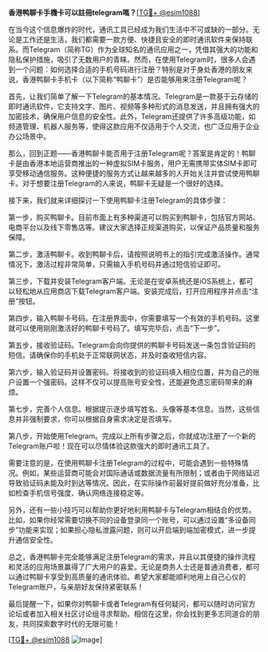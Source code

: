 **香港鸭聊卡手機卡可以註冊telegram嗎？**[[TG💪+ @esim1088](https://t.me/s/esim1088)]

在当今这个信息爆炸的时代，通讯工具已经成为我们生活中不可或缺的一部分。无论是工作还是生活，我们都需要一款方便、快捷且安全的即时通讯软件来保持联系。而Telegram（简称TG）作为全球知名的通讯应用之一，凭借其强大的功能和隐私保护措施，吸引了无数用户的青睐。然而，在使用Telegram时，很多人会遇到一个问题：如何选择合适的手机号码进行注册？特别是对于身处香港的朋友来说，香港鸭聊卡手机卡（以下简称“鸭聊卡”）是否能够用来注册Telegram呢？

首先，让我们简单了解一下Telegram的基本情况。Telegram是一款基于云存储的即时通讯软件，它支持文字、图片、视频等多种形式的消息发送，并且拥有强大的加密技术，确保用户信息的安全性。此外，Telegram还提供了许多高级功能，如频道管理、机器人服务等，使得这款应用不仅适用于个人交流，也广泛应用于企业办公场景中。

那么，回到正题——香港鸭聊卡能否用于注册Telegram呢？答案是肯定的！鸭聊卡是由香港本地运营商推出的一种虚拟SIM卡服务，用户无需携带实体SIM卡即可享受移动通信服务。这种便捷的服务方式让越来越多的人开始关注并尝试使用鸭聊卡。对于想要注册Telegram的人来说，鸭聊卡无疑是一个很好的选择。

接下来，我们就来详细探讨一下使用鸭聊卡注册Telegram的具体步骤：

第一步，购买鸭聊卡。目前市面上有多种渠道可以购买到鸭聊卡，包括官方网站、电商平台以及线下零售店等。建议大家选择正规渠道购买，以保证产品质量和服务保障。

第二步，激活鸭聊卡。收到鸭聊卡后，请按照说明书上的指引完成激活操作。通常情况下，激活过程非常简单，只需输入手机号码并通过短信验证即可。

第三步，下载并安装Telegram客户端。无论是在安卓系统还是iOS系统上，都可以轻松地从应用商店下载Telegram客户端。安装完成后，打开应用程序并点击“注册”按钮。

第四步，输入鸭聊卡号码。在注册界面中，你需要填写一个有效的手机号码。这里就可以使用刚刚激活好的鸭聊卡号码了。填写完毕后，点击“下一步”。

第五步，接收验证码。Telegram会向你提供的鸭聊卡号码发送一条包含验证码的短信。请确保你的手机处于正常联网状态，并及时查收短信内容。

第六步，输入验证码并设置密码。将接收到的验证码填入相应位置，并为自己的账户设置一个强密码。这样不仅可以提高账号安全性，还能避免遗忘密码带来的麻烦。

第七步，完善个人信息。根据提示逐步填写姓名、头像等基本信息。当然，这些信息并非强制要求，你可以根据自身需求决定是否填写。

第八步，开始使用Telegram。完成以上所有步骤之后，你就成功注册了一个新的Telegram账户啦！现在可以尽情体验这款强大的即时通讯工具了。

需要注意的是，在使用鸭聊卡注册Telegram的过程中，可能会遇到一些特殊情况。例如，某些运营商可能会对国际通话或数据流量有所限制；或者由于网络延迟导致验证码未能及时到达等情况。因此，在实际操作前最好提前做好充分准备，比如检查手机信号强度、确认网络连接稳定等。

另外，还有一些小技巧可以帮助你更好地利用鸭聊卡与Telegram相结合的优势。比如，如果你经常需要切换不同的设备登录同一个账号，可以通过设置“多设备同步”功能来实现；如果担心隐私泄露问题，则可以开启端到端加密模式，进一步提升通信安全性。

总之，香港鸭聊卡完全能够满足注册Telegram的需求，并且以其便捷的操作流程和灵活的应用场景赢得了广大用户的喜爱。无论是商务人士还是普通消费者，都可以通过鸭聊卡享受到高质量的通讯体验。希望大家都能顺利地用上自己心仪的Telegram账户，与亲朋好友保持紧密联系！

最后提醒一下，如果你对鸭聊卡或者Telegram有任何疑问，都可以随时访问官方论坛或者加入相关社区讨论组寻求帮助。相信在这里，你会找到更多志同道合的朋友，共同探索数字时代的无限可能！

[[TG💪+ @esim1088](https://t.me/s/esim1088) ![Image](https://i.postimg.cc/4NQfJmqS/Snipaste-2025-05-13-00-14-12.png)]